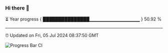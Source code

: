### Hi there 👋

⏳ Year progress { ███████████████▁▁▁▁▁▁▁▁▁▁▁▁▁▁▁ } 50.92 %

---

⏰ Updated on Fri, 05 Jul 2024 08:37:50 GMT

![Progress Bar CI](https://github.com/IshwaranRudhara/GIT-ACTION/workflows/Progress%20Bar%20CI/badge.svg)
